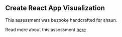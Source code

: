 ## Create React App Visualization

This assessment was bespoke handcrafted for shaun.

Read more about this assessment [here](https://react.eogresources.com)
